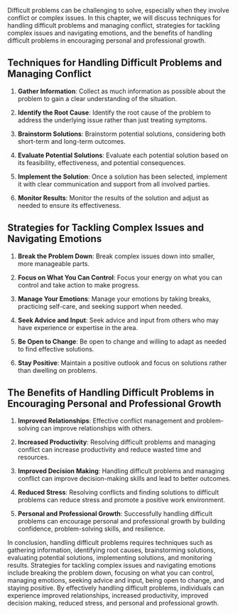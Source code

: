 
Difficult problems can be challenging to solve, especially when they involve conflict or complex issues. In this chapter, we will discuss techniques for handling difficult problems and managing conflict, strategies for tackling complex issues and navigating emotions, and the benefits of handling difficult problems in encouraging personal and professional growth.

Techniques for Handling Difficult Problems and Managing Conflict
----------------------------------------------------------------

1. **Gather Information**: Collect as much information as possible about the problem to gain a clear understanding of the situation.

2. **Identify the Root Cause**: Identify the root cause of the problem to address the underlying issue rather than just treating symptoms.

3. **Brainstorm Solutions**: Brainstorm potential solutions, considering both short-term and long-term outcomes.

4. **Evaluate Potential Solutions**: Evaluate each potential solution based on its feasibility, effectiveness, and potential consequences.

5. **Implement the Solution**: Once a solution has been selected, implement it with clear communication and support from all involved parties.

6. **Monitor Results**: Monitor the results of the solution and adjust as needed to ensure its effectiveness.

Strategies for Tackling Complex Issues and Navigating Emotions
--------------------------------------------------------------

1. **Break the Problem Down**: Break complex issues down into smaller, more manageable parts.

2. **Focus on What You Can Control**: Focus your energy on what you can control and take action to make progress.

3. **Manage Your Emotions**: Manage your emotions by taking breaks, practicing self-care, and seeking support when needed.

4. **Seek Advice and Input**: Seek advice and input from others who may have experience or expertise in the area.

5. **Be Open to Change**: Be open to change and willing to adapt as needed to find effective solutions.

6. **Stay Positive**: Maintain a positive outlook and focus on solutions rather than dwelling on problems.

The Benefits of Handling Difficult Problems in Encouraging Personal and Professional Growth
-------------------------------------------------------------------------------------------

1. **Improved Relationships**: Effective conflict management and problem-solving can improve relationships with others.

2. **Increased Productivity**: Resolving difficult problems and managing conflict can increase productivity and reduce wasted time and resources.

3. **Improved Decision Making**: Handling difficult problems and managing conflict can improve decision-making skills and lead to better outcomes.

4. **Reduced Stress**: Resolving conflicts and finding solutions to difficult problems can reduce stress and promote a positive work environment.

5. **Personal and Professional Growth**: Successfully handling difficult problems can encourage personal and professional growth by building confidence, problem-solving skills, and resilience.

In conclusion, handling difficult problems requires techniques such as gathering information, identifying root causes, brainstorming solutions, evaluating potential solutions, implementing solutions, and monitoring results. Strategies for tackling complex issues and navigating emotions include breaking the problem down, focusing on what you can control, managing emotions, seeking advice and input, being open to change, and staying positive. By effectively handling difficult problems, individuals can experience improved relationships, increased productivity, improved decision making, reduced stress, and personal and professional growth.
